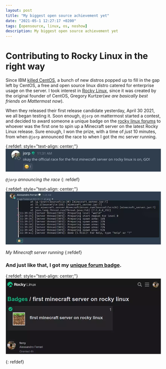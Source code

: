 ```yaml
---
layout: post
title: "My biggest open source achievement yet"
date: "2021-05-1 12:27:17 +0200"
tags: [opensource, linux, os, noshow]
description: My biggest open source achievement yet
---
```


# Contributing to Rocky Linux in the right way

Since IBM [killed CentOS](https://www.redhat.com/en/blog/centos-stream-building-innovative-future-enterprise-linux), a bunch of new distros popped up to fill in the gap left by CentOS, a free and open source linux distro catered for enterprise usage on the server. I took interest in [Rocky Linux](https://rockylinux.org), since it was created by the original founder of CentOS, Gregory Kurtzer(_we are basically best friends on Mattermost now_).

When they released their first release candidate yesterday, April 30 2021, we all began testing it. Soon enough, `@jorp` on mattermost started a contest, and decided to award someone a unique badge on the [rocky linux forums](https://forum.rockylinux.org) to whoever was the first one to spin up a Minecraft server on the latest Rocky Linux release. Sure enough, I won the prize, with a time of _just_ 10 minutes, from when `@jorp` announced the race to when I got the mc server running.

{:refdef: style="text-align: center;"}
[![@jorp announcing the race](/assets/posts/my-biggest-open-source-achievement-yet/jorp-announcement.webp)](/assets/posts/my-biggest-open-source-achievement-yet/jorp-announcement.webp)

*`@jorp` announcing the race*
{: refdef}

{:refdef: style="text-align: center;"}
[![my server](/assets/posts/my-biggest-open-source-achievement-yet/my-server.webp)](/assets/posts/my-biggest-open-source-achievement-yet/my-server.webp)

*My Minecraft server running*
{:refdef}

### And just like that, I got my [unique forum badge](https://forums.rockylinux.org/badges/105/first-minecraft-server-on-rocky-linux).

{:refdef: style="text-align: center;"}
[![my server](/assets/posts/my-biggest-open-source-achievement-yet/my-badge.webp)](/assets/posts/my-biggest-open-source-achievement-yet/my-badge.webp)

{: refdef}

[jekyll-docs]: https://jekyllrb.com/docs/home
[jekyll-gh]: https://github.com/jekyll/jekyll
[jekyll-talk]: https://talk.jekyllrb.com
